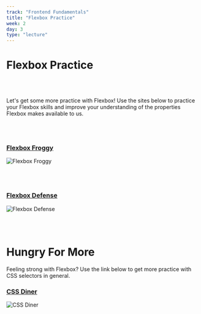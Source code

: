 ```yaml
---
track: "Frontend Fundamentals"
title: "Flexbox Practice"
week: 2
day: 3
type: "lecture"
---
```


# Flexbox Practice

<br>
<br>

Let's get some more practice with Flexbox! Use the sites below to practice your Flexbox skills and improve your understanding of the properties Flexbox makes available to us.

<br>
<br>


### [Flexbox Froggy](https://flexboxfroggy.com/)
![Flexbox Froggy](https://i.imgur.com/CULsppR.png)

<br>
<br>

### [Flexbox Defense](https://www.flexboxdefense.com/)
![Flexbox Defense](https://i.imgur.com/xaZxg7I.png)

<br>
<br>



# Hungry For More

Feeling strong with Flexbox? Use the link below to get more practice with CSS selectors in general.

### [CSS Diner](https://flukeout.github.io/)
![CSS Diner](https://i.imgur.com/Xvqr1ak.png)